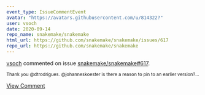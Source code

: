```yaml
---
event_type: IssueCommentEvent
avatar: "https://avatars.githubusercontent.com/u/814322?"
user: vsoch
date: 2020-09-14
repo_name: snakemake/snakemake
html_url: https://github.com/snakemake/snakemake/issues/617
repo_url: https://github.com/snakemake/snakemake
---
```


<a href='https://github.com/vsoch' target='_blank'>vsoch</a> commented on issue <a href='https://github.com/snakemake/snakemake/issues/617' target='_blank'>snakemake/snakemake#617</a>.

<small>Thank you @dtrodrigues. @johanneskoester is there a reason to pin to an earlier version?...</small>

<a href='https://github.com/snakemake/snakemake/issues/617' target='_blank'>View Comment</a>